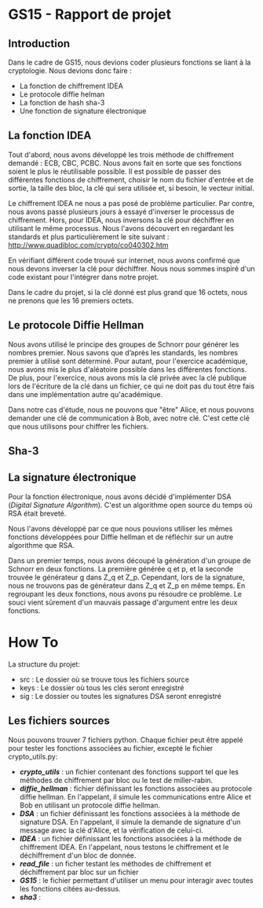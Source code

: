 # GS15 - Rapport de projet

## Introduction

Dans le cadre de GS15, nous devions  coder plusieurs fonctions se liant à la cryptologie.
 Nous devions donc faire :
 - La fonction de chiffrement IDEA
 - Le protocole diffie helman
 - La fonction de hash sha-3
 - Une fonction de signature électronique 


## La fonction IDEA
Tout d'abord, nous avons développé les trois méthode de chiffrement demandé : ECB, CBC, PCBC. Nous avons fait en sorte que ses fonctions soient le plus le réutilisable possible. Il est possible de passer des différentes fonctions de chiffrement, choisir le nom du fichier d'entrée et de sortie, la taille des bloc, la clé qui sera utilisée et, si besoin, le vecteur initial.

Le chiffrement IDEA ne nous a pas posé de problème particulier.
Par contre, nous avons passé plusieurs jours à essayé d'inverser le processus de chiffrement. Hors, pour IDEA, nous inversons la clé pour déchiffrer en utilisant le même processus. Nous l'avons découvert en regardant les standards et plus particulièrement le site suivant : http://www.quadibloc.com/crypto/co040302.htm

En vérifiant différent code trouvé sur internet, nous avons confirmé que nous devons inverser la clé pour déchiffrer. Nous nous sommes inspiré d'un code existant pour l'intégrer dans notre projet.

Dans le cadre du projet, si la clé donné est plus grand que 16 octets, nous ne prenons que les 16 premiers octets. 

## Le protocole Diffie Hellman
Nous avons utilisé le principe des groupes de Schnorr pour générer les nombres premier. Nous savons que d’après les standards, les nombres premier à utilisé sont déterminé. Pour autant, pour l'exercice académique, nous avons mis le plus d'aléatoire possible dans les différentes fonctions.
De plus, pour l'exercice, nous avons mis la clé privée avec la clé publique lors de l'écriture de la clé dans un fichier, ce qui ne doit pas du tout être fais dans une implémentation autre qu'académique.

Dans notre cas d'étude, nous ne pouvons que "être" Alice, et nous pouvons demander une clé de communication à Bob, avec notre clé.
C'est cette clé que nous utilisons pour chiffrer les fichiers.

## Sha-3

## La signature électronique
Pour la fonction électronique, nous avons décidé d'implémenter DSA (*Digital Signature Algorithm*). C'est un algorithme open source du temps où RSA était breveté.

Nous l'avons développé par ce que nous pouvions utiliser les mêmes fonctions développées pour Diffie hellman et de réfléchir sur un autre algorithme que RSA.

Dans un premier temps, nous avons découpé la génération d'un groupe de Schnorr en deux fonctions. La première générée q et p, et la seconde trouvée le générateur g dans Z_q et Z_p. Cependant, lors de la signature, nous ne trouvons pas de générateur dans Z_q et Z_p en même temps. En regroupant les deux fonctions, nous avons pu résoudre ce problème. Le souci vient sûrement d'un mauvais passage d'argument entre les deux fonctions.


# How To

La structure du projet:

- src : Le dossier où se trouve tous les fichiers source
- keys : Le dossier où tous les clés seront enregistré
- sig : Le dossier ou toutes les signatures DSA seront enregistré

## Les fichiers sources
Nous pouvons trouver 7 fichiers python. Chaque fichier peut être appelé pour tester les fonctions associées au fichier, excepté le fichier crypto_utils.py:

- ***crypto_utils*** : un fichier contenant des fonctions support tel que les méthodes de chiffrement par bloc ou le test de miller-rabin.
- ***diffie_hellman*** : fichier définissant les fonctions associées au protocole diffie hellman. En l'appelant, il simule les communications entre Alice et Bob en utilisant un protocole diffie hellman.
- ***DSA*** : un fichier définissant les fonctions associées à la méthode de signature DSA. En l'appelant, il simule la demande de signature d'un message avec la clé d'Alice, et la vérification de celui-ci.
- ***IDEA*** : un fichier définissant les fonctions associées à la méthode de chiffrement IDEA. En l'appelant, nous testons le chiffrement et le déchiffrement d'un bloc de donnée.
- ***read_file*** : un ficher testant les méthodes de chiffrement et déchiffrement par bloc sur un fichier
- ***GS15*** : le fichier permettant d'utiliser un menu pour interagir avec toutes les fonctions citées au-dessus.
- ***sha3*** :
